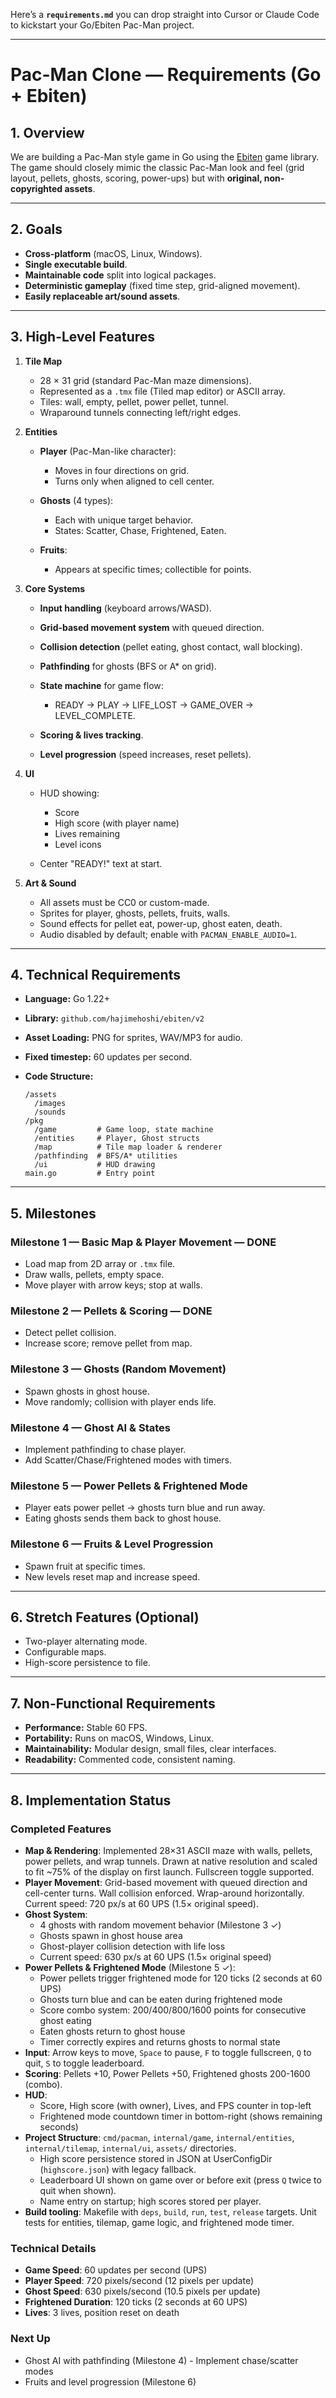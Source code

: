 Here’s a **`requirements.md`** you can drop straight into Cursor or Claude Code to kickstart your Go/Ebiten Pac-Man project.

---

# Pac-Man Clone — Requirements (Go + Ebiten)

## 1. Overview

We are building a Pac-Man style game in Go using the [Ebiten](https://ebiten.org/) game library.
The game should closely mimic the classic Pac-Man look and feel (grid layout, pellets, ghosts, scoring, power-ups) but with **original, non-copyrighted assets**.

---

## 2. Goals

* **Cross-platform** (macOS, Linux, Windows).
* **Single executable build**.
* **Maintainable code** split into logical packages.
* **Deterministic gameplay** (fixed time step, grid-aligned movement).
* **Easily replaceable art/sound assets**.

---

## 3. High-Level Features

1. **Tile Map**

   * 28 × 31 grid (standard Pac-Man maze dimensions).
   * Represented as a `.tmx` file (Tiled map editor) or ASCII array.
   * Tiles: wall, empty, pellet, power pellet, tunnel.
   * Wraparound tunnels connecting left/right edges.

2. **Entities**

   * **Player** (Pac-Man-like character):

     * Moves in four directions on grid.
     * Turns only when aligned to cell center.
   * **Ghosts** (4 types):

     * Each with unique target behavior.
     * States: Scatter, Chase, Frightened, Eaten.
   * **Fruits**:

     * Appears at specific times; collectible for points.

3. **Core Systems**

   * **Input handling** (keyboard arrows/WASD).
   * **Grid-based movement system** with queued direction.
   * **Collision detection** (pellet eating, ghost contact, wall blocking).
   * **Pathfinding** for ghosts (BFS or A\* on grid).
   * **State machine** for game flow:

     * READY → PLAY → LIFE\_LOST → GAME\_OVER → LEVEL\_COMPLETE.
   * **Scoring & lives tracking**.
   * **Level progression** (speed increases, reset pellets).

4. **UI**

   * HUD showing:

     * Score
     * High score (with player name)
     * Lives remaining
     * Level icons
   * Center "READY!" text at start.

5. **Art & Sound**

   * All assets must be CC0 or custom-made.
   * Sprites for player, ghosts, pellets, fruits, walls.
    * Sound effects for pellet eat, power-up, ghost eaten, death.
    * Audio disabled by default; enable with `PACMAN_ENABLE_AUDIO=1`.

---

## 4. Technical Requirements

* **Language:** Go 1.22+
* **Library:** `github.com/hajimehoshi/ebiten/v2`
* **Asset Loading:** PNG for sprites, WAV/MP3 for audio.
* **Fixed timestep:** 60 updates per second.
* **Code Structure:**

  ```
  /assets
    /images
    /sounds
  /pkg
    /game         # Game loop, state machine
    /entities     # Player, Ghost structs
    /map          # Tile map loader & renderer
    /pathfinding  # BFS/A* utilities
    /ui           # HUD drawing
  main.go         # Entry point
  ```

---

## 5. Milestones

### Milestone 1 — Basic Map & Player Movement — DONE

* Load map from 2D array or `.tmx` file.
* Draw walls, pellets, empty space.
* Move player with arrow keys; stop at walls.

### Milestone 2 — Pellets & Scoring — DONE

* Detect pellet collision.
* Increase score; remove pellet from map.

### Milestone 3 — Ghosts (Random Movement)

* Spawn ghosts in ghost house.
* Move randomly; collision with player ends life.

### Milestone 4 — Ghost AI & States

* Implement pathfinding to chase player.
* Add Scatter/Chase/Frightened modes with timers.

### Milestone 5 — Power Pellets & Frightened Mode

* Player eats power pellet → ghosts turn blue and run away.
* Eating ghosts sends them back to ghost house.

### Milestone 6 — Fruits & Level Progression

* Spawn fruit at specific times.
* New levels reset map and increase speed.

---

## 6. Stretch Features (Optional)

* Two-player alternating mode.
* Configurable maps.
* High-score persistence to file.

---

## 7. Non-Functional Requirements

* **Performance:** Stable 60 FPS.
* **Portability:** Runs on macOS, Windows, Linux.
* **Maintainability:** Modular design, small files, clear interfaces.
* **Readability:** Commented code, consistent naming.

---

## 8. Implementation Status

### Completed Features
- **Map & Rendering**: Implemented 28×31 ASCII maze with walls, pellets, power pellets, and wrap tunnels. Drawn at native resolution and scaled to fit ~75% of the display on first launch. Fullscreen toggle supported.
- **Player Movement**: Grid-based movement with queued direction and cell-center turns. Wall collision enforced. Wrap-around horizontally. Current speed: 720 px/s at 60 UPS (1.5× original speed).
- **Ghost System**: 
  - 4 ghosts with random movement behavior (Milestone 3 ✓)
  - Ghosts spawn in ghost house area
  - Ghost-player collision detection with life loss
  - Current speed: 630 px/s at 60 UPS (1.5× original speed)
- **Power Pellets & Frightened Mode** (Milestone 5 ✓):
  - Power pellets trigger frightened mode for 120 ticks (2 seconds at 60 UPS)
  - Ghosts turn blue and can be eaten during frightened mode
  - Score combo system: 200/400/800/1600 points for consecutive ghost eating
  - Eaten ghosts return to ghost house
  - Timer correctly expires and returns ghosts to normal state
- **Input**: Arrow keys to move, `Space` to pause, `F` to toggle fullscreen, `Q` to quit, `S` to toggle leaderboard.
- **Scoring**: Pellets +10, Power Pellets +50, Frightened ghosts 200-1600 (combo).
- **HUD**: 
  - Score, High score (with owner), Lives, and FPS counter in top-left
  - Frightened mode countdown timer in bottom-right (shows remaining seconds)
- **Project Structure**: `cmd/pacman`, `internal/game`, `internal/entities`, `internal/tilemap`, `internal/ui`, `assets/` directories.
  - High score persistence stored in JSON at UserConfigDir (`highscore.json`) with legacy fallback.
  - Leaderboard UI shown on game over or before exit (press `Q` twice to quit when shown).
  - Name entry on startup; high scores stored per player.
- **Build tooling**: Makefile with `deps`, `build`, `run`, `test`, `release` targets. Unit tests for entities, tilemap, game logic, and frightened mode timer.

### Technical Details
- **Game Speed**: 60 updates per second (UPS)
- **Player Speed**: 720 pixels/second (12 pixels per update)
- **Ghost Speed**: 630 pixels/second (10.5 pixels per update)
- **Frightened Duration**: 120 ticks (2 seconds at 60 UPS)
- **Lives**: 3 lives, position reset on death

### Next Up
- Ghost AI with pathfinding (Milestone 4) - Implement chase/scatter modes
- Fruits and level progression (Milestone 6)